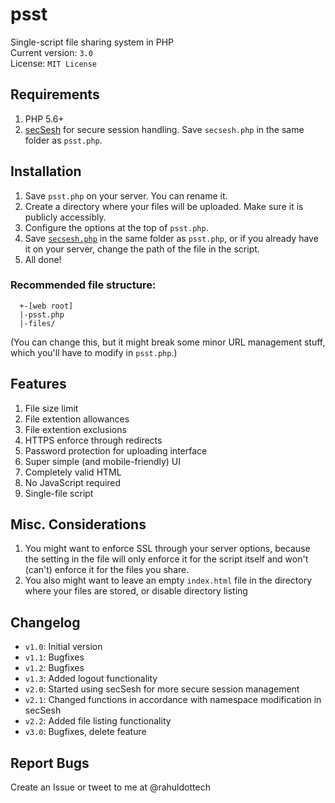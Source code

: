 # psst
Single-script file sharing system in PHP  
Current version: `3.0`  
License: `MIT License`

## Requirements
1. PHP 5.6+
2. [secSesh](https://github.com/rahuldottech/secSesh) for secure session handling. Save `secsesh.php` in the same folder as `psst.php`.

## Installation
1. Save `psst.php` on your server. You can rename it.  
2. Create a directory where your files will be uploaded. Make sure it is publicly accessibly.  
3. Configure the options at the top of `psst.php`.  
4. Save [`secsesh.php`](https://github.com/rahuldottech/secSesh) in the same folder as `psst.php`, or if you already have it on your server, change the path of the file in the script.
4. All done!  

### Recommended file structure:
```
  +-[web root]
  |-psst.php
  |-files/
 ``` 
(You can change this, but it might break some minor URL management stuff, which you'll have to modify in `psst.php`.)

## Features
1. File size limit  
2. File extention allowances  
3. File extention exclusions  
4. HTTPS enforce through redirects  
5. Password protection for uploading interface  
6. Super simple (and mobile-friendly) UI  
7. Completely valid HTML
8. No JavaScript required
9. Single-file script

## Misc. Considerations
1. You might want to enforce SSL through your server options, because the setting in the file will only enforce it for the script itself and won't (can't) enforce it for the files you share.  
2. You also might want to leave an empty `index.html` file in the directory where your files are stored, or disable directory listing

## Changelog
 - `v1.0`: Initial version
 - `v1.1`: Bugfixes
 - `v1.2`: Bugfixes
 - `v1.3`: Added logout functionality
 - `v2.0`: Started using secSesh for more secure session management
 - `v2.1`: Changed functions in accordance with namespace modification in secSesh
 - `v2.2`: Added file listing functionality
 - `v3.0`: Bugfixes, delete feature
 
## Report Bugs
Create an Issue or tweet to me at @rahuldottech


